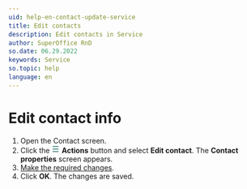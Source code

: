 ```yaml
---
uid: help-en-contact-update-service
title: Edit contacts
description: Edit contacts in Service
author: SuperOffice RnD
so.date: 06.29.2022
keywords: Service
so.topic: help
language: en
---
```


# Edit contact info

1. Open the Contact screen.
2. Click the ![icon][img1] **Actions** button and select **Edit contact**. The **Contact properties** screen appears.
3. [Make the required changes][2].
4. Click **OK**. The changes are saved.

<!-- Referenced links -->
[2]: create.md

<!-- Referenced images -->
[img1]: ../../../../media/icons/btn-menu.png
